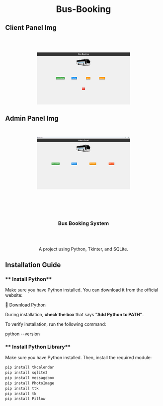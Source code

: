 <h1 align="center" >Bus-Booking</h1>
<h2>Client Panel Img</h2><br><br>

<p align="center">
    <img src="img/Client.png" width="300">
</p>
<h2>Admin Panel Img</><br><br>

<p align="center">
    <img src="img/Admin.png" width="300">
</p>
<br><br>
<h3 align="center">Bus Booking System</h3><br>

<p align="center">
    <br>
    A project using Python, Tkinter, and SQLite.
</p>

## Installation Guide

### ** Install Python**
Make sure you have Python installed. You can download it from the official website:

🔗 [Download Python](https://www.python.org/downloads/)

During installation, **check the box** that says **"Add Python to PATH"**.

To verify installation, run the following command:


python --version

### ** Install Python Library**

Make sure you have Python installed. Then, install the required module:

```sh
pip install tkcalendar
pip install sqlite3
pip install messagebox
pip install PhotoImage
pip install ttk
pip install tk
pip install Pillow


